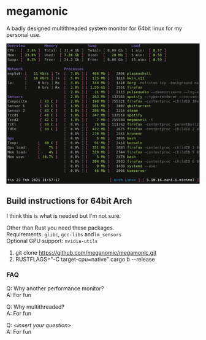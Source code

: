 # megamonic
A badly designed multithreaded system monitor for 64bit linux for my personal use.

![Screenshot](screenshot.png)

## Build instructions for 64bit Arch
I think this is what is needed but I'm not sure.

Other than Rust you need these packages.  
Requirements: `glibc`, `gcc-libs` and`lm_sensors`  
Optional GPU support: `nvidia-utils`  

1. git clone https://github.com/meganomic/megamonic.git
2. RUSTFLAGS="-C target-cpu=native" cargo b --release

### FAQ

Q: Why another performance monitor?  
A: For fun

Q: Why multithreaded?  
A: For fun

Q: <*insert your question*>  
A: For fun
